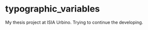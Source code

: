 typographic_variables
=====================

My thesis project at ISIA Urbino. Trying to continue the developing. 
